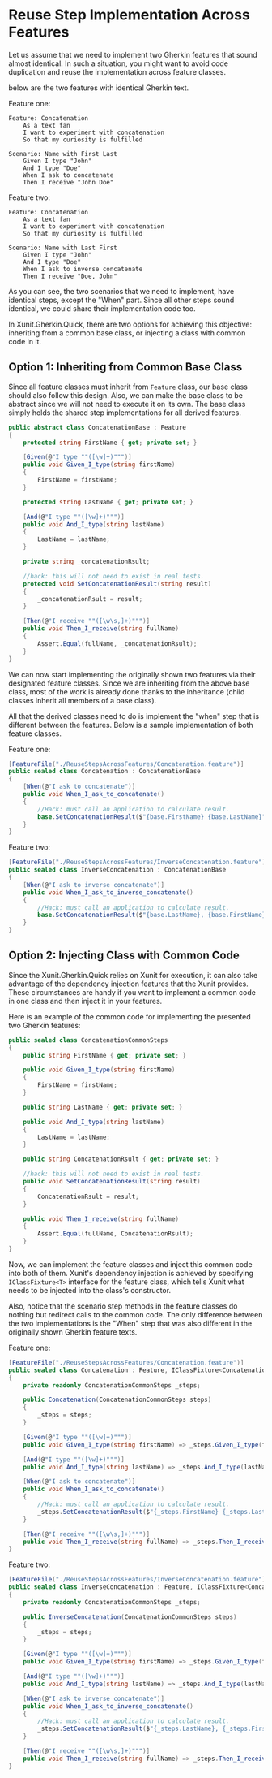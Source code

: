# Reuse Step Implementation Across Features

Let us assume that we need to implement two Gherkin features that sound almost identical. In such a situation, you might want to avoid code duplication and reuse the implementation across feature classes.

below are the two features with identical Gherkin text.

Feature one:

```Gherkin
Feature: Concatenation
	As a text fan
	I want to experiment with concatenation
	So that my curiosity is fulfilled

Scenario: Name with First Last
	Given I type "John"
	And I type "Doe"
	When I ask to concatenate
	Then I receive "John Doe"
```

Feature two:

```
Feature: Concatenation
	As a text fan
	I want to experiment with concatenation
	So that my curiosity is fulfilled

Scenario: Name with Last First
	Given I type "John"
	And I type "Doe"
	When I ask to inverse concatenate
	Then I receive "Doe, John"
```

As you can see, the two scenarios that we need to implement, have identical steps, except the "When" part. Since all other steps sound identical, we could share their implementation code too.

In Xunit.Gherkin.Quick, there are two options for achieving this objective: inheriting from a common base class, or injecting a class with common code in it.

## Option 1: Inheriting from Common Base Class

Since all feature classes must inherit from `Feature` class, our base class should also follow this design. Also, we can make the base class to be abstract since we will not need to execute it on its own. The base class simply holds the shared step implementations for all derived features.

```C#
public abstract class ConcatenationBase : Feature
{
    protected string FirstName { get; private set; }

    [Given(@"I type ""([\w]+)""")]
    public void Given_I_type(string firstName)
    {
        FirstName = firstName;
    }

    protected string LastName { get; private set; }

    [And(@"I type ""([\w]+)""")]
    public void And_I_type(string lastName)
    {
        LastName = lastName;
    }

    private string _concatenationRsult;

    //hack: this will not need to exist in real tests.
    protected void SetConcatenationResult(string result)
    {
        _concatenationRsult = result;
    }

    [Then(@"I receive ""([\w\s,]+)""")]
    public void Then_I_receive(string fullName)
    {
        Assert.Equal(fullName, _concatenationRsult);
    }
}
```

We can now start implementing the originally shown two features via their designated feature classes. Since we are inheriting from the above base class, most of the work is already done thanks to the inheritance (child classes inherit all members of a base class).

All that the derived classes need to do is implement the "when" step that is different between the features. Below is a sample implementation of both feature classes.

Feature one:

```C#
[FeatureFile("./ReuseStepsAcrossFeatures/Concatenation.feature")]
public sealed class Concatenation : ConcatenationBase
{
    [When(@"I ask to concatenate")]
    public void When_I_ask_to_concatenate()
    {
        //Hack: must call an application to calculate result.
        base.SetConcatenationResult($"{base.FirstName} {base.LastName}");
    }
}
```

Feature two:

```C#
[FeatureFile("./ReuseStepsAcrossFeatures/InverseConcatenation.feature")]
public sealed class InverseConcatenation : ConcatenationBase
{
    [When(@"I ask to inverse concatenate")]
    public void When_I_ask_to_inverse_concatenate()
    {
        //Hack: must call an application to calculate result.
        base.SetConcatenationResult($"{base.LastName}, {base.FirstName}");
    }
}
```

## Option 2: Injecting Class with Common Code

Since the Xunit.Gherkin.Quick relies on Xunit for execution, it can also take advantage of the dependency injection features that the Xunit provides. These circumstances are handy if you want to implement a common code in one class and then inject it in your features.

Here is an example of the common code for implementing the presented two Gherkin features:

```C#
public sealed class ConcatenationCommonSteps
{
    public string FirstName { get; private set; }

    public void Given_I_type(string firstName)
    {
        FirstName = firstName;
    }

    public string LastName { get; private set; }

    public void And_I_type(string lastName)
    {
        LastName = lastName;
    }

    public string ConcatenationRsult { get; private set; }

    //hack: this will not need to exist in real tests.
    public void SetConcatenationResult(string result)
    {
        ConcatenationRsult = result;
    }

    public void Then_I_receive(string fullName)
    {
        Assert.Equal(fullName, ConcatenationRsult);
    }
}
```

Now, we can implement the feature classes and inject this common code into both of them. Xunit's dependency injection is achieved by specifying `IClassFixture<T>` interface for the feature class, which tells Xunit what needs to be injected into the class's constructor.

Also, notice that the scenario step methods in the feature classes do nothing but redirect calls to the common code. The only difference between the two implementations is the "When" step that was also different in the originally shown Gherkin feature texts.

Feature one:

```C#
[FeatureFile("./ReuseStepsAcrossFeatures/Concatenation.feature")]
public sealed class Concatenation : Feature, IClassFixture<ConcatenationCommonSteps>
{
    private readonly ConcatenationCommonSteps _steps;

    public Concatenation(ConcatenationCommonSteps steps)
    {
        _steps = steps;
    }

    [Given(@"I type ""([\w]+)""")]
    public void Given_I_type(string firstName) => _steps.Given_I_type(firstName);

    [And(@"I type ""([\w]+)""")]
    public void And_I_type(string lastName) => _steps.And_I_type(lastName);

    [When(@"I ask to concatenate")]
    public void When_I_ask_to_concatenate()
    {
        //Hack: must call an application to calculate result.
        _steps.SetConcatenationResult($"{_steps.FirstName} {_steps.LastName}");
    }

    [Then(@"I receive ""([\w\s,]+)""")]
    public void Then_I_receive(string fullName) => _steps.Then_I_receive(fullName);
}
```

Feature two:

```C#
[FeatureFile("./ReuseStepsAcrossFeatures/InverseConcatenation.feature")]
public sealed class InverseConcatenation : Feature, IClassFixture<ConcatenationCommonSteps>
{
    private readonly ConcatenationCommonSteps _steps;

    public InverseConcatenation(ConcatenationCommonSteps steps)
    {
        _steps = steps;
    }

    [Given(@"I type ""([\w]+)""")]
    public void Given_I_type(string firstName) => _steps.Given_I_type(firstName);

    [And(@"I type ""([\w]+)""")]
    public void And_I_type(string lastName) => _steps.And_I_type(lastName);

    [When(@"I ask to inverse concatenate")]
    public void When_I_ask_to_inverse_concatenate()
    {
        //Hack: must call an application to calculate result.
        _steps.SetConcatenationResult($"{_steps.LastName}, {_steps.FirstName}");
    }

    [Then(@"I receive ""([\w\s,]+)""")]
    public void Then_I_receive(string fullName) => _steps.Then_I_receive(fullName);
}

```
